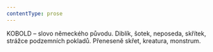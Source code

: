 ```yaml
---
contentType: prose
---
```


  

  

  

KOBOLD – slovo německého původu. Diblík, šotek, neposeda, skřítek, strážce podzemních pokladů. Přeneseně skřet, kreatura, monstrum.
